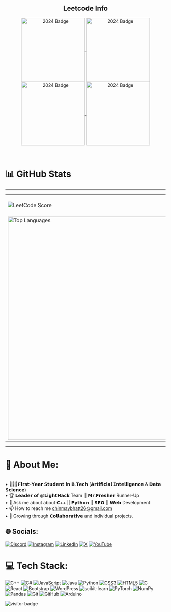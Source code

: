 <div align="center">
  
  <!-- Uncomment the section below to include the snake animation -->
  <!-- 
  <h2>🐍 Contributions 🐍</h2>
  <img alt="snake eating my contributions" src="https://raw.githubusercontent.com/salesp07/salesp07/output/github-contribution-grid-snake.svg" />
  -->
  
</div>

<h2 align="center">Leetcode Info</h2>  
<p align="center">
  <a href="https://leetcode.com/u/ChinmayBhattt/" target="_blank">
    <img align="center" src="https://leetcode.com/static/images/badges/2024/gif/2024-02.gif" alt="2024 Badge" height="200" width="200" />
  </a>
  <a href="https://leetcode.com/u/ChinmayBhattt/" target="_blank">
    <img align="center" src="https://leetcode.com/static/images/badges/2024/gif/2024-03.gif" alt="2024 Badge" height="200" width="200" />
  </a>
  <a href="https://leetcode.com/u/ChinmayBhattt/" target="_blank">
    <img align="center" src="https://assets.leetcode.com/static_assets/marketing/2024-200.gif" alt="2024 Badge" height="200" width="200" />
  </a>
  <a href="https://leetcode.com/u/ChinmayBhattt/" target="_blank">
    <img align="center" src="https://assets.leetcode.com/static_assets/marketing/2024-100.gif" alt="2024 Badge" height="200" width="200" />
  </a>
</p>

<br>


<!-- GitHub Stats, Streak, and Top Languages -->
# 📊 GitHub Stats

<hr>

<div align="center">
  <table>
    <tr>
      <td>
        <img src="https://leetcard.jacoblin.cool/chinmaybhattt?theme=radical" alt="LeetCode Score" />
      </td>
      <td>
        <img src="https://github-readme-streak-stats.herokuapp.com/?user=ChinmayBhattt&theme=dark" alt="Chinmay GitHub Streak" />
      </td>
    </tr>
    <tr>
      <td>
        <!-- Most Used Languages inside the border -->
        <img src="https://github-readme-stats.vercel.app/api/top-langs/?username=ChinmayBhattt&langs_count=8&theme=dark&layout=compact" alt="Top Languages" width="700" height="auto" />
      </td>
      <td>
        <!-- LeetCode Score and Productive Time Card placed next to each other -->
        <img src="https://github-readme-stats.vercel.app/api?username=ChinmayBhattt&show_icons=true&theme=dark" alt="Chinmay GitHub Stats" />
        <br>
        <img src="https://github-profile-summary-cards.vercel.app/api/cards/productive-time?username=ChinmayBhattt&theme=tokyonight&utcOffset=8" alt="Productive Time" />
      </td>
    </tr>
  </table>
</div>

<!-- Divider line -->
<hr>

# 💫 About Me:
<br>• 👨🏻‍🎓𝗙𝗶𝗿𝘀𝘁-𝗬𝗲𝗮𝗿 𝗦𝘁𝘂𝗱𝗲𝗻𝘁 𝗶𝗻 𝗕.𝗧𝗲𝗰𝗵 (𝗔𝗿𝘁𝗶𝗳𝗶𝗰𝗶𝗮𝗹 𝗜𝗻𝘁𝗲𝗹𝗹𝗶𝗴𝗲𝗻𝗰𝗲 & 𝗗𝗮𝘁𝗮 𝗦𝗰𝗶𝗲𝗻𝗰𝗲)<br>• 🏆 𝗟𝗲𝗮𝗱𝗲𝗿 𝗼𝗳 @𝗟𝗶𝗴𝗵𝘁𝗛𝗮𝗰𝗸 Team || 𝗠𝗿.𝗙𝗿𝗲𝘀𝗵𝗲𝗿 Runner-Up<br>• 💬 Ask me about about 𝗖++ || 𝗣𝘆𝘁𝗵𝗼𝗻 || 𝗦𝗘𝗢 || 𝗪𝗲𝗯 Development<br>• 📫 How to reach me chinmaybhatt26@gmail.com<br>• 🌱 Growing through 𝗖𝗼𝗹𝗹𝗮𝗯𝗼𝗿𝗮𝘁𝗶𝘃𝗲 and individual projects.


## 🌐 Socials:
[![Discord](https://img.shields.io/badge/Discord-%237289DA.svg?logo=discord&logoColor=white)](https://discord.gg/https://discord.gg/6RpzEHYdKt) [![Instagram](https://img.shields.io/badge/Instagram-%23E4405F.svg?logo=Instagram&logoColor=white)](https://instagram.com/chinmaybhattt) [![LinkedIn](https://img.shields.io/badge/LinkedIn-%230077B5.svg?logo=linkedin&logoColor=white)](https://linkedin.com/in/chinmaybhattt) [![X](https://img.shields.io/badge/X-black.svg?logo=X&logoColor=white)](https://x.com/chinmaybhattt) [![YouTube](https://img.shields.io/badge/YouTube-%23FF0000.svg?logo=YouTube&logoColor=white)](https://youtube.com/@chinmaybhattt) 

# 💻 Tech Stack:
![C++](https://img.shields.io/badge/c++-%2300599C.svg?style=for-the-badge&logo=c%2B%2B&logoColor=white) ![C#](https://img.shields.io/badge/c%23-%23239120.svg?style=for-the-badge&logo=csharp&logoColor=white) ![JavaScript](https://img.shields.io/badge/javascript-%23323330.svg?style=for-the-badge&logo=javascript&logoColor=%23F7DF1E) ![Java](https://img.shields.io/badge/java-%23ED8B00.svg?style=for-the-badge&logo=openjdk&logoColor=white) ![Python](https://img.shields.io/badge/python-3670A0?style=for-the-badge&logo=python&logoColor=ffdd54) ![CSS3](https://img.shields.io/badge/css3-%231572B6.svg?style=for-the-badge&logo=css3&logoColor=white) ![HTML5](https://img.shields.io/badge/html5-%23E34F26.svg?style=for-the-badge&logo=html5&logoColor=white) ![C](https://img.shields.io/badge/c-%2300599C.svg?style=for-the-badge&logo=c&logoColor=white) ![React](https://img.shields.io/badge/react-%2320232a.svg?style=for-the-badge&logo=react&logoColor=%2361DAFB) ![Bootstrap](https://img.shields.io/badge/bootstrap-%238511FA.svg?style=for-the-badge&logo=bootstrap&logoColor=white) ![WordPress](https://img.shields.io/badge/WordPress-%23117AC9.svg?style=for-the-badge&logo=WordPress&logoColor=white) ![scikit-learn](https://img.shields.io/badge/scikit--learn-%23F7931E.svg?style=for-the-badge&logo=scikit-learn&logoColor=white) ![PyTorch](https://img.shields.io/badge/PyTorch-%23EE4C2C.svg?style=for-the-badge&logo=PyTorch&logoColor=white) ![NumPy](https://img.shields.io/badge/numpy-%23013243.svg?style=for-the-badge&logo=numpy&logoColor=white) ![Pandas](https://img.shields.io/badge/pandas-%23150458.svg?style=for-the-badge&logo=pandas&logoColor=white) ![Git](https://img.shields.io/badge/git-%23F05033.svg?style=for-the-badge&logo=git&logoColor=white) ![GitHub](https://img.shields.io/badge/github-%23121011.svg?style=for-the-badge&logo=github&logoColor=white) ![Arduino](https://img.shields.io/badge/-Arduino-00979D?style=for-the-badge&logo=Arduino&logoColor=white)

 <img src="https://visitor-badge.laobi.icu/badge?page_id=ChinmayBhattt.ChinmayBhattt" alt="visitor badge"/>
